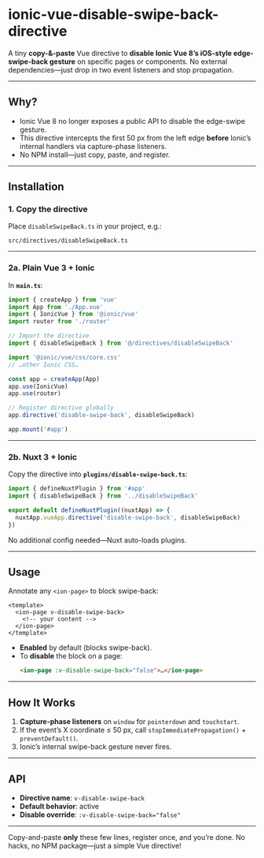 # ionic-vue-disable-swipe-back-directive

A tiny **copy-&-paste** Vue directive to **disable Ionic Vue 8’s iOS-style edge-swipe-back gesture** on specific pages or components. No external dependencies—just drop in two event listeners and stop propagation.

---

## Why?

- Ionic Vue 8 no longer exposes a public API to disable the edge-swipe gesture.
- This directive intercepts the first 50 px from the left edge **before** Ionic’s internal handlers via capture-phase listeners.
- No NPM install—just copy, paste, and register.

---

## Installation

### 1. Copy the directive

Place `disableSwipeBack.ts` in your project, e.g.:

```
src/directives/disableSwipeBack.ts
```

---

### 2a. Plain Vue 3 + Ionic

In **`main.ts`**:

```ts
import { createApp } from 'vue'
import App from './App.vue'
import { IonicVue } from '@ionic/vue'
import router from './router'

// Import the directive
import { disableSwipeBack } from '@/directives/disableSwipeBack'

import '@ionic/vue/css/core.css'
// …other Ionic CSS…

const app = createApp(App)
app.use(IonicVue)
app.use(router)

// Register directive globally
app.directive('disable-swipe-back', disableSwipeBack)

app.mount('#app')
```

---

### 2b. Nuxt 3 + Ionic

Copy the directive into **`plugins/disable-swipe-back.ts`**:

```ts
import { defineNuxtPlugin } from '#app'
import { disableSwipeBack } from '../disableSwipeBack'

export default defineNuxtPlugin((nuxtApp) => {
  nuxtApp.vueApp.directive('disable-swipe-back', disableSwipeBack)
})
```

No additional config needed—Nuxt auto-loads plugins.

---

## Usage

Annotate any `<ion-page>` to block swipe-back:

```vue
<template>
  <ion-page v-disable-swipe-back>
    <!-- your content -->
  </ion-page>
</template>
```

- **Enabled** by default (blocks swipe-back).
- To **disable** the block on a page:
  ```html
  <ion-page :v-disable-swipe-back="false">…</ion-page>
  ```

---

## How It Works

1. **Capture-phase listeners** on `window` for `pointerdown` and `touchstart`.
2. If the event’s X coordinate ≤ 50 px, call `stopImmediatePropagation()` + `preventDefault()`.
3. Ionic’s internal swipe-back gesture never fires.

---

## API

- **Directive name**: `v-disable-swipe-back`
- **Default behavior**: active
- **Disable override**: `:v-disable-swipe-back="false"`

---

Copy-and-paste **only** these few lines, register once, and you’re done. No hacks, no NPM package—just a simple Vue directive!
